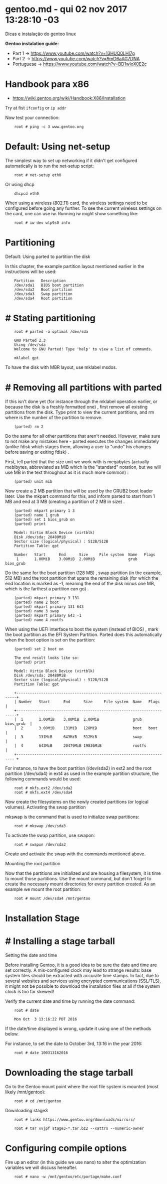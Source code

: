 # gentoo.md - qui 02 nov 2017 13:28:10 -03

Dicas e instalação do gentoo linux

**Gentoo instalation guide:**
+ Part 1 → https://www.youtube.com/watch?v=13HUQ0LHI7g
+ Part 2 → https://www.youtube.com/watch?v=9mD6aAG7DNA
+ Portuguese → https://www.youtube.com/watch?v=BD1wIoX0E2c

# Handbook para x86
+ https://wiki.gentoo.org/wiki/Handbook:X86/Installation

Try at fist `ifconfig` or `ip addr`

Now test your connection:

		root # ping -c 3 www.gentoo.org

# Default: Using net-setup

The simplest way to set up networking if it didn't get configured automatically is to run the net-setup script:

		root # net-setup eth0

Or using dhcp

		dhcpcd eth0

When using a wireless (802.11) card, the wireless settings need to be
configured before going any further. To see the current wireless settings on
the card, one can use iw. Running iw might show something like:

		root # iw dev wlp9s0 info

# Partitioning

Default: Using parted to partition the disk

In this chapter, the example partition layout mentioned earlier in the
instructions will be used:

		Partition 	Description
		/dev/sda1 	BIOS boot partition
		/dev/sda2 	Boot partition
		/dev/sda3 	Swap partition
		/dev/sda4 	Root partition

# # Stating partitioning

		root # parted -a optimal /dev/sda

		GNU Parted 2.3
		Using /dev/sda
		Welcome to GNU Parted! Type 'help' to view a list of commands.

		mklabel gpt

To have the disk with MBR layout, use mklabel msdos.

# # Removing all partitions with parted

If this isn't done yet (for instance through the mklabel operation earlier,
or because the disk is a freshly formatted one) , first remove all existing
partitions from the disk. Type print to view the current partitions, and rm
<N> where <N> is the number of the partition to remove.

		(parted) rm 2

Do the same for all other partitions that aren't needed. However, make sure to
not make any mistakes here - parted executes the changes immediately (unlike
fdisk which stages them, allowing a user to "undo" his changes before saving
or exiting fdisk) .

First, tell parted that the size unit we work with is megabytes (actually
mebibytes, abbreviated as MiB which is the "standard" notation, but we will
use MB in the text throughout as it is much more common) :

		(parted) unit mib


Now create a 2 MB partition that will be used by the GRUB2 boot loader later.
Use the mkpart command for this, and inform parted to start from 1 MB and end
at 3 MB (creating a partition of 2 MB in size) .

		(parted) mkpart primary 1 3
		(parted) name 1 grub
		(parted) set 1 bios_grub on
		(parted) print

		Model: Virtio Block Device (virtblk)
		Disk /dev/sda: 20480MiB
		Sector size (logical/physical) : 512B/512B
		Partition Table: gpt

		Number   Start      End      Size     File system  Name   Flags
		 1       1.00MiB    3.00MiB  2.00MiB               grub   bios_grub

Do the same for the boot partition (128 MB) , swap partition (in the example,
512 MB) and the root partition that spans the remaining disk (for which the
end location is marked as -1, meaning the end of the disk minus one MB, which
is the farthest a partition can go) .

		(parted) mkpart primary 3 131
		(parted) name 2 boot
		(parted) mkpart primary 131 643
		(parted) name 3 swap
		(parted) mkpart primary 643 -1
		(parted) name 4 rootfs


When using the UEFI interface to boot the system (instead of BIOS) , mark the
boot partition as the EFI System Partition. Parted does this automatically
when the boot option is set on the partition:

		(parted) set 2 boot on

		The end result looks like so:
		(parted) print

		Model: Virtio Block Device (virtblk)
		Disk /dev/sda: 20480MiB
		Sector size (logical/physical) : 512B/512B
		Partition Table: gpt

		+----------------------------------------------------------------------+
		| Number   Start      End      Size     File system  Name   Flags      |
		+----------------------------------------------------------------------+
		|  1       1.00MiB    3.00MiB  2.00MiB               grub   bios_grub  |
		|  2       3.00MiB    131MiB   128MiB                boot   boot       |
		|  3       131MiB     643MiB   512MiB                swap              |
		|  4       643MiB     20479MiB 19836MiB              rootfs            |
		+--------------------------------------------------------------------- +

For instance, to have the boot partition (/dev/sda2) in ext2 and the root partition (/dev/sda4) in ext4 as used in the example partition structure, the following commands would be used:

		root # mkfs.ext2 /dev/sda2
		root # mkfs.ext4 /dev/sda4

Now create the filesystems on the newly created partitions (or logical volumes).
Activating the swap partition

mkswap is the command that is used to initialize swap partitions:

		root # mkswap /dev/sda3

To activate the swap partition, use swapon:

		root # swapon /dev/sda3

Create and activate the swap with the commands mentioned above.

Mounting the root partition

Now that the partitions are initialized and are housing a filesystem, it is
time to mount those partitions. Use the mount command, but don't forget to
create the necessary mount directories for every partition created. As an
example we mount the root partition:

		root # mount /dev/sda4 /mnt/gentoo

# Installation Stage

# # Installing a stage tarball
Setting the date and time

Before installing Gentoo, it is a good idea to be sure the date and time are
set correctly. A mis-configured clock may lead to strange results: base system
files should be extracted with accurate time stamps. In fact, due to several
websites and services using encrypted communications (SSL/TLS), it might not
be possible to download the installation files at all if the system clock is
too far skewed!

Verify the current date and time by running the date command:

		root # date

		Mon Oct  3 13:16:22 PDT 2016

If the date/time displayed is wrong, update it using one of the methods below.

For instance, to set the date to October 3rd, 13:16 in the year 2016:

		root # date 100313162016

# Downloading the stage tarball

Go to the Gentoo mount point where the root file system is mounted (most likely /mnt/gentoo):

		root # cd /mnt/gentoo

Downloading stage3

		root # links https://www.gentoo.org/downloads/mirrors/

		root # tar xvjpf stage3-*.tar.bz2 --xattrs --numeric-owner

# Configuring compile options
Fire up an editor (in this guide we use nano) to alter the optimization
variables we will discuss hereafter.

		root # nano -w /mnt/gentoo/etc/portage/make.conf
